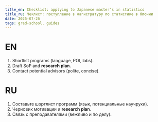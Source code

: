 ```yaml
---
title_en: Checklist: applying to Japanese master’s in statistics
title_ru: Чеклист: поступление в магистратуру по статистике в Японии
date: 2025-07-26
tags: grad-school, guides
---
```


# EN

1. Shortlist programs (language, POI, labs).
2. Draft SoP and **research plan**.
3. Contact potential advisors (polite, concise).

# RU

1. Составьте шортлист программ (язык, потенциальные научруки).
2. Черновик мотивации и **research plan**.
3. Связь с преподавателями (вежливо и по делу).
